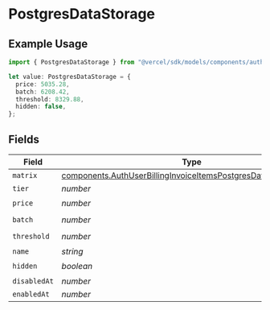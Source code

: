 # PostgresDataStorage

## Example Usage

```typescript
import { PostgresDataStorage } from "@vercel/sdk/models/components/authuser.js";

let value: PostgresDataStorage = {
  price: 5035.28,
  batch: 6208.42,
  threshold: 8329.88,
  hidden: false,
};
```

## Fields

| Field                                                                                                                                              | Type                                                                                                                                               | Required                                                                                                                                           | Description                                                                                                                                        |
| -------------------------------------------------------------------------------------------------------------------------------------------------- | -------------------------------------------------------------------------------------------------------------------------------------------------- | -------------------------------------------------------------------------------------------------------------------------------------------------- | -------------------------------------------------------------------------------------------------------------------------------------------------- |
| `matrix`                                                                                                                                           | [components.AuthUserBillingInvoiceItemsPostgresDataStorageMatrix](../../models/components/authuserbillinginvoiceitemspostgresdatastoragematrix.md) | :heavy_minus_sign:                                                                                                                                 | N/A                                                                                                                                                |
| `tier`                                                                                                                                             | *number*                                                                                                                                           | :heavy_minus_sign:                                                                                                                                 | N/A                                                                                                                                                |
| `price`                                                                                                                                            | *number*                                                                                                                                           | :heavy_check_mark:                                                                                                                                 | N/A                                                                                                                                                |
| `batch`                                                                                                                                            | *number*                                                                                                                                           | :heavy_check_mark:                                                                                                                                 | N/A                                                                                                                                                |
| `threshold`                                                                                                                                        | *number*                                                                                                                                           | :heavy_check_mark:                                                                                                                                 | N/A                                                                                                                                                |
| `name`                                                                                                                                             | *string*                                                                                                                                           | :heavy_minus_sign:                                                                                                                                 | N/A                                                                                                                                                |
| `hidden`                                                                                                                                           | *boolean*                                                                                                                                          | :heavy_check_mark:                                                                                                                                 | N/A                                                                                                                                                |
| `disabledAt`                                                                                                                                       | *number*                                                                                                                                           | :heavy_minus_sign:                                                                                                                                 | N/A                                                                                                                                                |
| `enabledAt`                                                                                                                                        | *number*                                                                                                                                           | :heavy_minus_sign:                                                                                                                                 | N/A                                                                                                                                                |